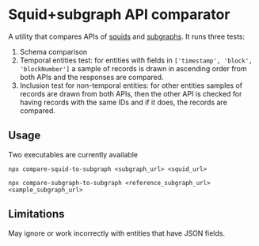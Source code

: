Squid+subgraph API comparator
=============================

A utility that compares APIs of [squids](https://subsquid.io) and [subgraphs](https://thegraph.com). It runs three tests:
1. Schema comparison
2. Temporal entities test: for entities with fields in `['timestamp', 'block', 'blockNumber']` a sample of records is drawn in ascending order from both APIs and the responses are compared.
3. Inclusion test for non-temporal entities: for other entities samples of records are drawn from both APIs, then the other API is checked for having records with the same IDs and if it does, the records are compared.

## Usage

Two executables are currently available

```
npx compare-squid-to-subgraph <subgraph_url> <squid_url>
```
```
npx compare-subgraph-to-subgraph <reference_subgraph_url> <sample_subgraph_url>
```

## Limitations

May ignore or work incorrectly with entities that have JSON fields.
